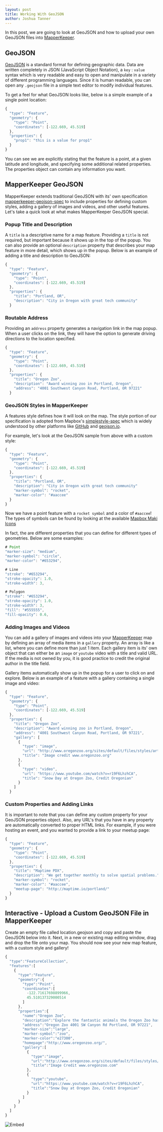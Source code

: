 ```yaml
---
layout: post
title: Working With GeoJSON
author: Joshua Tanner
---
```


In this post, we are going to look at GeoJSON and how to upload your own GeoJSON files into [MapperKeeper](https://www.mapperkeeper.com).

## GeoJSON

[GeoJSON](http://geojson.org/) is a standard format for defining geographic data.  Data are written completely in JSON (JavaScript Object Notation), a `key` : `value` syntax which is very readable and easy to open and manipulate in a variety of different programming languages.  Since it is human readable, you can open any `.geojson` file in a simple text editor to modify individual features.

To get a feel for what GeoJSON looks like, below is a simple example of a single point location:

```js
{
  "type": "Feature",
  "geometry": {
    "type": "Point",
    "coordinates": [-122.669, 45.519]
  },
  "properties": {
    "prop1": "this is a value for prop1"
  }
}
```

You can see we are explicitly stating that the feature is a point, at a given latitude and longitude, and specifying some additional related properties.  The properties object can contain any information you want.

## MapperKeeper GeoJSON

MapperKeeper extends traditional GeoJSON with its' own specification [mapperkeeper-geojson-spec](https://github.com/MapperKeeper/mapperkeeper-geojson-spec) to include properties for defining custom styles, adding a gallery of images and videos, and other useful features.  Let's take a quick look at what makes MapperKeeper GeoJSON special.


### Popup Title and Description

A `title` is a descriptive name for a map feature.  Providing a `title` is not required, but important because it shows up in the top of the popup.  You can also provide an optional `description` property that describes your map feature in more detail, which shows up in the popup.  Below is an example of adding a title and description to GeoJSON:

```js
{
  "type": "Feature",
  "geometry": {
    "type": "Point",
    "coordinates": [-122.669, 45.519]
  },
  "properties": {
    "title": "Portland, OR",
    "description": "City in Oregon with great tech community"
  }
```

### Routable Address

Providing an `address` property generates a navigation link in the map popup.  When a user clicks on the link, they will have the option to generate driving directions to the location specified.

```js
{
  "type": "Feature",
  "geometry": {
    "type": "Point",
    "coordinates": [-122.669, 45.519]
  },
  "properties": {
    "title": "Oregon Zoo",
    "description": "Award winning zoo in Portland, Oregon",
    "address": "4001 Southwest Canyon Road, Portland, OR 97221"
  }
```

### GeoJSON Styles in MapperKeeper

A features style defines how it will look on the map.  The style portion of our specification is adopted from Mapbox's [simplestyle-spec](https://github.com/mapbox/simplestyle-spec) which is widely understood by other platforms like [GitHub](https://help.github.com/articles/mapping-geojson-files-on-github/) and [geojson.io](http://geojson.io/).   

For example, let's look at the GeoJSON sample from above with a custom style:

```js
{
  "type": "Feature",
  "geometry": {
    "type": "Point",
    "coordinates": [-122.669, 45.519]
  },
  "properties": {
    "title": "Portland, OR",
    "description": "City in Oregon with great tech community"
    "marker-symbol": "rocket",
    "marker-color": "#aaccee"
  }
}
```

Now we have a point feature with a `rocket symbol` and a color of `#aaccee`!  The types of symbols can be found by looking at the available [Mapbox Maki Icons](https://www.mapbox.com/maki-icons/)

In fact, the are different properties that you can define for different types of geometries.  Below are some examples:

```js
# Point
"marker-size": "medium",
"marker-symbol": "circle",
"marker-color": "#653294",

# Line
"stroke": "#653294",
"stroke-opacity": 1.0,
"stroke-width": 3,

# Polygon
"stroke": "#653294",
"stroke-opacity": 1.0,
"stroke-width": 3,
"fill": "#555555",
"fill-opacity": 0.6,
```

### Adding Images and Videos

You can add a gallery of images and videos into your [MapperKeeper](https://www.mapperkeeper.com) map by defining an array of media items in a `gallery` property.  An array is like a list, where you can define more than just 1 item.   Each gallery item is its' own object that can either be an `image` or `youtube` video with a title and valid URL.  If the media is not owned by you, it is good practice to credit the original author in the title field.  

Gallery items automatically show up in the popup for a user to click on and explore.  Below is an example of a feature with a gallery containing a single image and video:

```js
{
  "type": "Feature",
  "geometry": {
    "type": "Point",
    "coordinates": [-122.669, 45.519]
  },
  "properties": {
    "title": "Oregon Zoo",
    "description": "Award winning zoo in Portland, Oregon",
    "address": "4001 Southwest Canyon Road, Portland, OR 97221",
    "gallery": [
      {
        "type": "image",
        "url": "http://www.oregonzoo.org/sites/default/files/styles/article-full/public/H_orig_about_landing.jpg",
        "title": "Image credit www.oregonzoo.org"
      },
      {
        "type": "video",
        "url": "https://www.youtube.com/watch?v=r19F6LhzhCA",
        "title": "Snow Day at Oregon Zoo, Credit Oregonian"
      }
    ]
  }
```

### Custom Properties and Adding Links

It is important to note that you can define any custom property for your GeoJSON properties object.  Also, any URL's that you have in any property are automatically converted to proper HTML links.  For example, if you were hosting an event, and you wanted to provide a link to your meetup page:

```js
{
  "type": "Feature",
  "geometry": {
    "type": "Point",
    "coordinates": [-122.669, 45.519]
  },
  "properties": {
    "title": "Maptime PDX",
    "description": "We get together monthly to solve spatial problems."
    "marker-symbol": "rocket",
    "marker-color": "#aaccee",
    "meetup-page": "http://maptime.io/portland/"
  }
}
```

## Interactive - Upload a Custom GeoJSON File in MapperKeeper

Create an empty file called location.geojson and copy and paste the GeoJSON below into it.  Next, in a new or existing map editing window, drag and drop the file onto your map.  You should now see your new map feature, with a custom style and gallery!

```js
{
  "type":"FeatureCollection",
  "features":[
    {
      "type":"Feature",
      "geometry":{
        "type":"Point",
        "coordinates":[
          -122.71617698899966,
          45.510137329000514
        ]
      },
      "properties":{
        "name":"Oregon Zoo",
        "description":"Explore the fantastic animals the Oregon Zoo has to offer!",
        "address":"Oregon Zoo 4001 SW Canyon Rd Portland, OR 97221",
        "marker-size":"large",
        "marker-symbol":"zoo",
        "marker-color":"e27300",
        "homepage":"http://www.oregonzoo.org/",
        "gallery":[
          {
            "type":"image",
            "url":"http://www.oregonzoo.org/sites/default/files/styles/article-full/public/H_orig_about_landing.jpg",
            "title":"Image Credit www.oregonzoo.com"
          },
          {
            "type":"youtube",
            "url":"https://www.youtube.com/watch?v=r19F6LhzhCA",
            "title":"Snow Day at Oregon Zoo, Credit Oregonian"
          }
        ]
      }
    }
  ]
}
```

![Embed](/images/geojson/popup.png)
